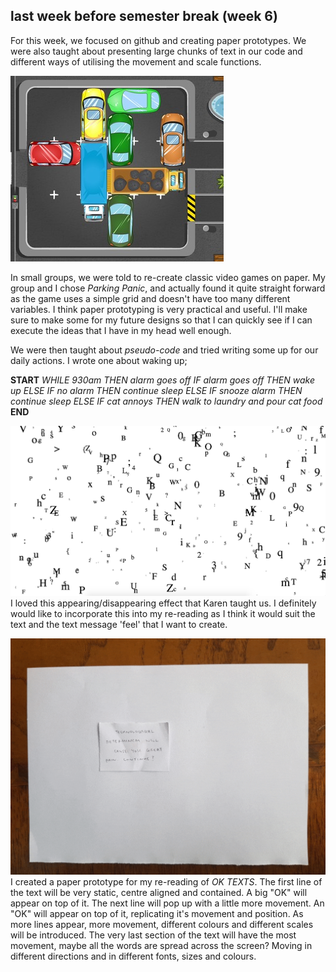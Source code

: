 ## last week before semester break (week 6)


For this week, we focused on github and creating paper prototypes. We were also taught about presenting large chunks of text in our code and different ways of utilising the movement and scale functions. 


![](parkingPanic.jpg)

In small groups, we were told to re-create classic video games on paper. My group and I chose *Parking Panic*, and actually found it quite straight forward as the game uses a simple grid and doesn't have too many different variables. I think paper prototyping is very practical and useful. I'll make sure to make some for my future designs so that I can quickly see if I can execute the ideas that I have in my head well enough. 

We were then taught about *pseudo-code* and tried writing some up for our daily actions. I wrote one about waking up; 

  **START** 
  *WHILE 930am THEN alarm goes off* 
  *IF alarm goes off THEN wake up* 
  *ELSE IF no alarm THEN continue sleep* 
  *ELSE IF snooze alarm THEN continue sleep*
  *ELSE IF cat annoys THEN walk to laundry and pour cat food* 
  **END**

![](disappearingLetters.jpg)
I loved this appearing/disappearing effect that Karen taught us. I definitely would like to incorporate this into my re-reading as I think it would suit the text and the text message 'feel' that I want to create.


![](trial1.gif)
I created a paper prototype for my re-reading of *OK TEXTS*. The first line of the text will be very static, centre aligned and contained. A big "OK" will appear on top of it. The next line will pop up with a little more movement. An "OK" will appear on top of it, replicating it's movement and position. As more lines appear, more movement, different colours and different scales will be introduced. The very last section of the text will have the most movement, maybe all the words are spread across the screen? Moving in different directions and in different fonts, sizes and colours. 
